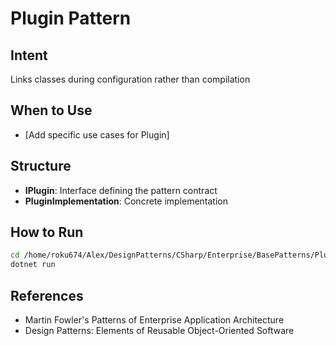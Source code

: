 # Plugin Pattern

## Intent
Links classes during configuration rather than compilation

## When to Use
- [Add specific use cases for Plugin]

## Structure
- **IPlugin**: Interface defining the pattern contract
- **PluginImplementation**: Concrete implementation

## How to Run
```bash
cd /home/roku674/Alex/DesignPatterns/CSharp/Enterprise/BasePatterns/Plugin
dotnet run
```

## References
- Martin Fowler's Patterns of Enterprise Application Architecture
- Design Patterns: Elements of Reusable Object-Oriented Software
